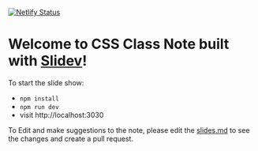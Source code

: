 [![Netlify Status](https://api.netlify.com/api/v1/badges/bf3a46a6-a3e4-4398-ab99-dc889e026023/deploy-status)](https://app.netlify.com/sites/css-note-karatu/deploys)

# Welcome to CSS Class Note built with [Slidev](https://github.com/slidevjs/slidev)!

To start the slide show:

- `npm install`
- `npm run dev`
- visit http://localhost:3030

To Edit and make suggestions to the note, please edit the [slides.md](./slides.md) to see the changes and create a pull request.
